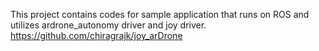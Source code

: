 This project contains codes for sample application that runs on ROS and utilizes ardrone\_autonomy driver and joy driver.
https://github.com/chiragrajk/joy_arDrone